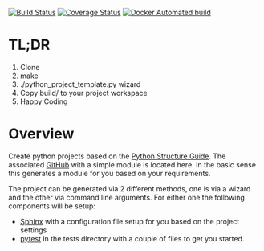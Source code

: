 [![Build Status](https://travis-ci.org/Darless/python_project_template.svg?branch=master)](https://travis-ci.org/Darless/python_project_template)
[![Coverage Status](https://coveralls.io/repos/github/Darless/python_project_template/badge.svg)](https://coveralls.io/github/Darless/python_project_template)
[![Docker Automated build](https://img.shields.io/docker/automated/madrussian/python_project_template.svg)](https://hub.docker.com/r/madrussian/python_project_template/)

TL;DR
=====

1. Clone
2. make
3. ./python_project_template.py wizard
4. Copy build/<name> to your project workspace
5. Happy Coding

Overview
========

Create python projects based on the [Python Structure Guide](http://docs.python-guide.org/en/latest/writing/structure/).
The associated [GitHub](https://github.com/kennethreitz/samplemod) with a simple module is located here.
In the basic sense this generates a module for you based on your requirements.

The project can be generated via 2 different methods, one is via a wizard and the other via command line arguments.
For either one the following components will be setup:

* [Sphinx](http://www.sphinx-doc.org/en/1.5.1/) with a configuration file setup for you based on the project settings
* [pytest](http://doc.pytest.org/en/latest/) in the tests directory with a couple of files to get you started.
